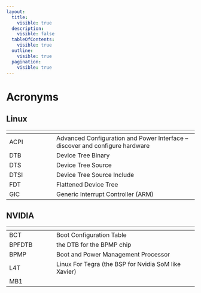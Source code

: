 ```yaml
---
layout:
  title:
    visible: true
  description:
    visible: false
  tableOfContents:
    visible: true
  outline:
    visible: true
  pagination:
    visible: true
---
```


# Acronyms

## Linux

<table data-header-hidden><thead><tr><th width="110"></th><th></th></tr></thead><tbody><tr><td>ACPI</td><td>Advanced Configuration and Power Interface – discover and configure hardware</td></tr><tr><td>DTB</td><td>Device Tree Binary</td></tr><tr><td>DTS</td><td>Device Tree Source</td></tr><tr><td>DTSI</td><td>Device Tree Source Include</td></tr><tr><td>FDT</td><td>Flattened Device Tree</td></tr><tr><td>GIC</td><td>Generic Interrupt Controller (ARM)</td></tr></tbody></table>

## NVIDIA

<table data-header-hidden><thead><tr><th width="110"></th><th></th></tr></thead><tbody><tr><td>BCT</td><td>Boot Configuration Table</td></tr><tr><td>BPFDTB</td><td>the DTB for the BPMP chip</td></tr><tr><td>BPMP</td><td>Boot and Power Management Processor</td></tr><tr><td>L4T</td><td>Linux For Tegra (the BSP for Nvidia SoM like Xavier)</td></tr><tr><td>MB1</td><td></td></tr></tbody></table>
